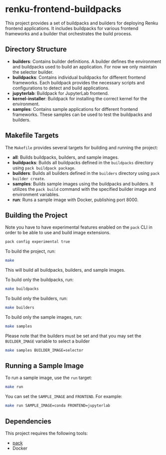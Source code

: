# renku-frontend-buildpacks

This project provides a set of buildpacks and builders for deploying Renku frontend applications. It
includes buildpacks for various frontend frameworks and a builder that orchestrates the build
process.

## Directory Structure

*   **builders**: Contains builder definitions. A builder defines the environment and buildpacks
    used to build an application. For now we only maintain the selector builder.
*   **buildpacks**: Contains individual buildpacks for different frontend frameworks. Each buildpack
    provides the necessary scripts and configurations to detect and build applications.
  *   **jupyterlab**: Buildpack for JupyterLab frontend.
  *   **kernel-installer**: Buildpack for installing the correct kernel for the environment.
*   **samples**: Contains sample applications for different frontend frameworks. These samples can
    be used to test the buildpacks and builders.

## Makefile Targets

The `Makefile` provides several targets for building and running the project:

*   **all**: Builds buildpacks, builders, and sample images.
*   **buildpacks**: Builds all buildpacks defined in the `buildpacks` directory using `pack
    buildpack package`.
*   **builders**: Builds all builders defined in the `builders` directory using `pack builder
    create`.
*   **samples**: Builds sample images using the buildpacks and builders.  It utilizes the
    `pack build` command with the specified builder image and environment variables.
*   **run**: Runs a sample image with Docker, publishing port 8000.

## Building the Project

Note you have to have experimental features enabled on the `pack` CLI in order
to be able to use and build image extensions.

```bash
pack config experimental true

```

To build the project, run:

```bash
make
```

This will build all buildpacks, builders, and sample images.

To build only the buildpacks, run:

```bash
make buildpacks
```

To build only the builders, run:

```bash
make builders
```

To build only the sample images, run:

```bash
make samples
```

Please note that the builders must be set and that you may set the `BUILDER_IMAGE` variable to
select a builder

```bash
make samples BUILDER_IMAGE=selector
```

## Running a Sample Image

To run a sample image, use the `run` target:

```bash
make run
```

You can set the `SAMPLE_IMAGE` and `FRONTEND`. For example:

```bash
make run SAMPLE_IMAGE=conda FRONTEND=jupyterlab
```

## Dependencies

This project requires the following tools:

*   [pack](https://buildpacks.io/docs/tools/pack/)
*   Docker
